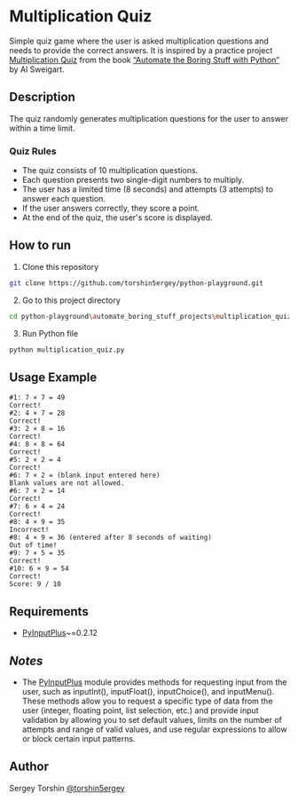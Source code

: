# Multiplication Quiz

Simple quiz game where the user is asked multiplication questions and needs to provide the correct answers.
It is inspired by a practice project [Multiplication Quiz](https://automatetheboringstuff.com/2e/chapter8/#calibre_link-284) from the book [“Automate the Boring Stuff with Python”](https://automatetheboringstuff.com/) by Al Sweigart.

## Description

The quiz randomly generates multiplication questions for the user to answer within a time limit.

### Quiz Rules

- The quiz consists of 10 multiplication questions.
- Each question presents two single-digit numbers to multiply.
- The user has a limited time (8 seconds) and attempts (3 attempts) to answer each question.
- If the user answers correctly, they score a point.
- At the end of the quiz, the user's score is displayed.

## How to run

1. Clone this repository
```bash
git clone https://github.com/torshin5ergey/python-playground.git
```
2. Go to this project directory
```bash
cd python-playground\automate_boring_stuff_projects\multiplication_quiz
```
3. Run Python file
```bash
python multiplication_quiz.py
```

## Usage Example

```
#1: 7 × 7 = 49
Correct!
#2: 4 × 7 = 28
Correct!
#3: 2 × 8 = 16
Correct!
#4: 8 × 8 = 64
Correct!
#5: 2 × 2 = 4
Correct!
#6: 7 × 2 = (blank input entered here)
Blank values are not allowed.
#6: 7 × 2 = 14
Correct!
#7: 6 × 4 = 24
Correct!
#8: 4 × 9 = 35
Incorrect!
#8: 4 × 9 = 36 (entered after 8 seconds of waiting)
Out of time! 
#9: 7 × 5 = 35
Correct!
#10: 6 × 9 = 54
Correct!
Score: 9 / 10
```

## Requirements

- [PyInputPlus](https://pypi.org/project/PyInputPlus/)~=0.2.12

## *Notes*

- The [PyInputPlus](https://pyinputplus.readthedocs.io/en/latest/) module provides methods for requesting input from the user, such as inputInt(), inputFloat(), inputChoice(), and inputMenu(). These methods allow you to request a specific type of data from the user (integer, floating point, list selection, etc.) and provide input validation by allowing you to set default values, limits on the number of attempts and range of valid values, and use regular expressions to allow or block certain input patterns.

## Author

Sergey Torshin [@torshin5ergey](https://github.com/torshin5ergey)

